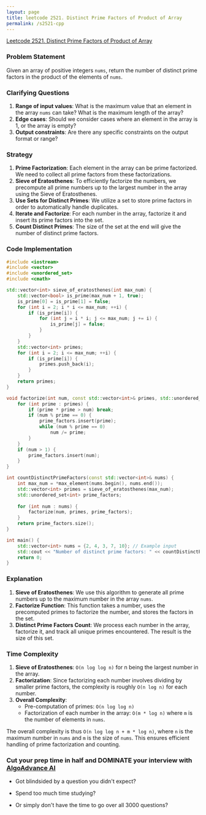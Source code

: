```yaml
---
layout: page
title: leetcode 2521. Distinct Prime Factors of Product of Array
permalink: /s2521-cpp
---
```

[Leetcode 2521. Distinct Prime Factors of Product of Array](https://algoadvance.github.io/algoadvance/l2521)
### Problem Statement

Given an array of positive integers `nums`, return the number of distinct prime factors in the product of the elements of `nums`.

### Clarifying Questions

1. **Range of input values**: What is the maximum value that an element in the array `nums` can take? What is the maximum length of the array?
2. **Edge cases**: Should we consider cases where an element in the array is 1, or the array is empty?
3. **Output constraints**: Are there any specific constraints on the output format or range?

### Strategy

1. **Prime Factorization**: Each element in the array can be prime factorized. We need to collect all prime factors from these factorizations.
2. **Sieve of Eratosthenes**: To efficiently factorize the numbers, we precompute all prime numbers up to the largest number in the array using the Sieve of Eratosthenes.
3. **Use Sets for Distinct Primes**: We utilize a set to store prime factors in order to automatically handle duplicates.
4. **Iterate and Factorize**: For each number in the array, factorize it and insert its prime factors into the set.
5. **Count Distinct Primes**: The size of the set at the end will give the number of distinct prime factors.

### Code Implementation

```cpp
#include <iostream>
#include <vector>
#include <unordered_set>
#include <cmath>

std::vector<int> sieve_of_eratosthenes(int max_num) {
    std::vector<bool> is_prime(max_num + 1, true);
    is_prime[0] = is_prime[1] = false;
    for (int i = 2; i * i <= max_num; ++i) {
        if (is_prime[i]) {
            for (int j = i * i; j <= max_num; j += i) {
                is_prime[j] = false;
            }
        }
    }
    std::vector<int> primes;
    for (int i = 2; i <= max_num; ++i) {
        if (is_prime[i]) {
            primes.push_back(i);
        }
    }
    return primes;
}

void factorize(int num, const std::vector<int>& primes, std::unordered_set<int>& prime_factors) {
    for (int prime : primes) {
        if (prime * prime > num) break;
        if (num % prime == 0) {
            prime_factors.insert(prime);
            while (num % prime == 0)
                num /= prime;
        }
    }
    if (num > 1) {
        prime_factors.insert(num);
    }
}

int countDistinctPrimeFactors(const std::vector<int>& nums) {
    int max_num = *max_element(nums.begin(), nums.end());
    std::vector<int> primes = sieve_of_eratosthenes(max_num);
    std::unordered_set<int> prime_factors;
    
    for (int num : nums) {
        factorize(num, primes, prime_factors);
    }
    return prime_factors.size();
}

int main() {
    std::vector<int> nums = {2, 4, 3, 7, 10}; // Example input
    std::cout << "Number of distinct prime factors: " << countDistinctPrimeFactors(nums) << std::endl;
    return 0;
}
```

### Explanation

1. **Sieve of Eratosthenes**: We use this algorithm to generate all prime numbers up to the maximum number in the array `nums`.
2. **Factorize Function**: This function takes a number, uses the precomputed primes to factorize the number, and stores the factors in the set.
3. **Distinct Prime Factors Count**: We process each number in the array, factorize it, and track all unique primes encountered. The result is the size of this set.

### Time Complexity

1. **Sieve of Eratosthenes**: `O(n log log n)` for n being the largest number in the array.
2. **Factorization**: Since factorizing each number involves dividing by smaller prime factors, the complexity is roughly `O(n log n)` for each number.
3. **Overall Complexity**:
   - Pre-computation of primes: `O(n log log n)`
   - Factorization of each number in the array: `O(m * log n)` where `m` is the number of elements in `nums`.

The overall complexity is thus `O(n log log n + m * log n)`, where `n` is the maximum number in `nums` and `m` is the size of `nums`. This ensures efficient handling of prime factorization and counting.


### Cut your prep time in half and DOMINATE your interview with [AlgoAdvance AI](https://algoAdvance.com)

- Got blindsided by a question you didn't expect?

- Spend too much time studying?

- Or simply don't have the time to go over all 3000 questions?

